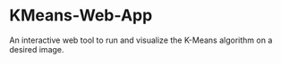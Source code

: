 # KMeans-Web-App
An interactive web tool to run and visualize the K-Means algorithm on a desired image.
